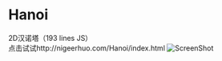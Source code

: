 # Hanoi
2D汉诺塔（193 lines JS）<br>
点击试试http://nigeerhuo.com/Hanoi/index.html
![ScreenShot](https://raw.github.com/AJLoveChina/Hanoi/master/cut.PNG)